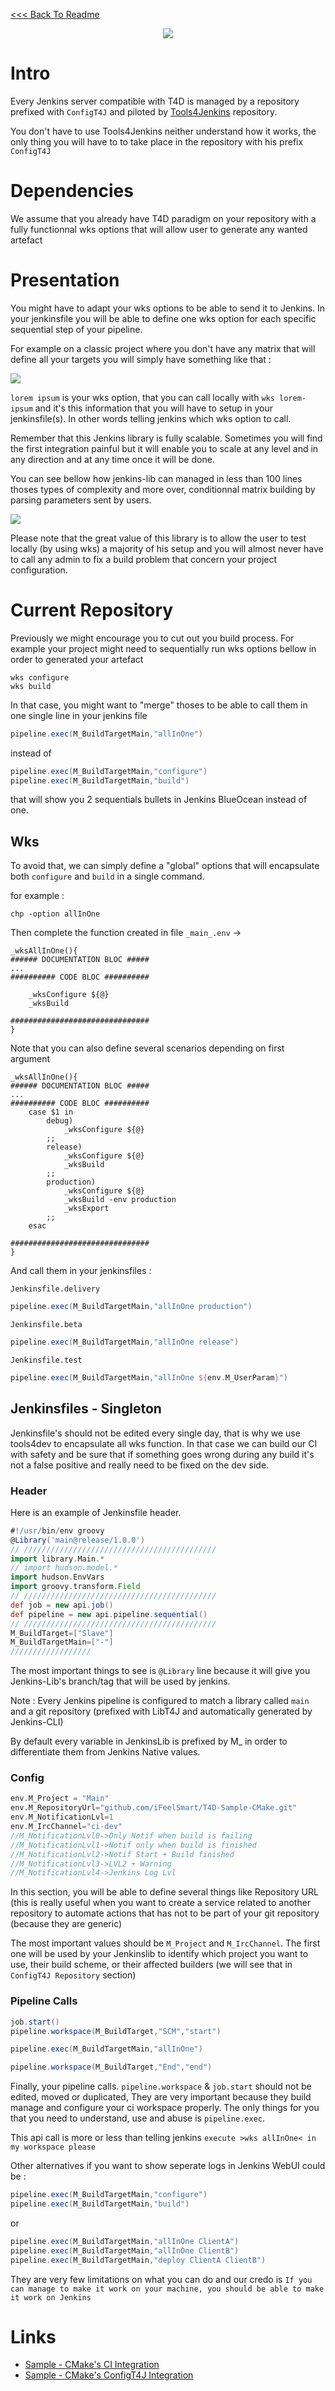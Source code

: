 [<<< Back To Readme](../../../../README.md)
<p align="center">
    <img src="https://github.com/T4D-Suites/T4D-Ressources/blob/master/LogoT4D.png">
</p>

# Intro

Every Jenkins server compatible with T4D is managed by a repository prefixed with `ConfigT4J` and piloted by [Tools4Jenkins](https://github.com/iFeelSmart/Tools4Jenkins) repository. 

You don't have to use Tools4Jenkins neither understand how it works, the only thing you will have to to take place in the repository with his prefix `ConfigT4J`

# Dependencies

We assume that you already have T4D paradigm on your repository with a fully functionnal wks options that will allow user to generate any wanted artefact

# Presentation

You might have to adapt your wks options to be able to send it to Jenkins. In your jenkinsfile you will be able to define one wks option for each specific sequential step of your pipeline. 

For example on a classic project where you don't have any matrix that will define all your targets you will simply have something like that : 
<p>
    <img src="https://raw.githubusercontent.com/T4D-Suites/T4D-Ressources/master/screenshot-sequential.png">
</p>

`lorem ipsum` is your wks option, that you can call locally with `wks lorem-ipsum` and it's this information that you will have to setup in your jenkinsfile(s). In other words telling jenkins which wks option to call.

Remember that this Jenkins library is fully scalable. Sometimes you will find the first integration painful but it will enable you to scale at any level and in any direction and at any time once it will be done.

You can see bellow how jenkins-lib can managed in less than 100 lines thoses types of complexity and more over, conditionnal matrix building by parsing parameters sent by users.
<p>
    <img src="https://github.com/T4D-Suites/T4D-Ressources/blob/master/screenshot-hardcore-sequential.png">
</p>


Please note that the great value of this library is to allow the user to test locally (by using wks) a majority of his setup and you will almost never have to call any admin to fix a build problem that concern your project configuration. 

# Current Repository

Previously we might encourage you to cut out you build process. For example your project might need to sequentially run wks options bellow in order to generated your artefact
```shell
wks configure
wks build
```

In that case, you might want to "merge" thoses to be able to call them in one single line in your jenkins file 

```groovy
pipeline.exec(M_BuildTargetMain,"allInOne")
```

instead of 

```groovy
pipeline.exec(M_BuildTargetMain,"configure")
pipeline.exec(M_BuildTargetMain,"build")
```

that will show you 2 sequentials bullets in Jenkins BlueOcean instead of one. 

## Wks

To avoid that, we can simply define a "global" options that will encapsulate both `configure` and `build` in a single command. 

for example : 

```shell
chp -option allInOne
```

Then complete the function created in file `_main_.env` ->

```shell
_wksAllInOne(){
###### DOCUMENTATION BLOC #####
...
########## CODE BLOC ##########

    _wksConfigure ${@}
    _wksBuild

###############################
}
```

Note that you can also define several scenarios depending on first argument

```shell
_wksAllInOne(){
###### DOCUMENTATION BLOC #####
...
########## CODE BLOC ##########
    case $1 in 
        debug)
            _wksConfigure ${@}
        ;;
        release)
            _wksConfigure ${@}
            _wksBuild 
        ;;
        production)
            _wksConfigure ${@}
            _wksBuild -env production
            _wksExport 
        ;;
    esac

###############################
}
```
And call them in your jenkinsfiles :

`Jenkinsfile.delivery`
```groovy
pipeline.exec(M_BuildTargetMain,"allInOne production")
```

`Jenkinsfile.beta`
```groovy
pipeline.exec(M_BuildTargetMain,"allInOne release")
```

`Jenkinsfile.test`
```groovy
pipeline.exec(M_BuildTargetMain,"allInOne ${env.M_UserParam}")
```


## Jenkinsfiles - Singleton

Jenkinsfile's should not be edited every single day, that is why we use tools4dev to encapsulate all wks function. In that case we can build our CI with safety and be sure that if something goes wrong during any build it's not a false positive and really need to be fixed on the dev side.

### Header

Here is an example of Jenkinsfile header. 

```groovy
#!/usr/bin/env groovy
@Library('main@release/1.0.0')
// ///////////////////////////////////////////
import library.Main.*
// import hudson.model.*
import hudson.EnvVars
import groovy.transform.Field
// ///////////////////////////////////////////
def job = new api.job()
def pipeline = new api.pipeline.sequential()
// ///////////////////////////////////////////
M_BuildTarget=["Slave"]
M_BuildTargetMain=["-"]
//////////////////
```

The most important things to see is `@Library` line because it will give you Jenkins-Lib's branch/tag that will be used by jenkins. 

Note : Every Jenkins pipeline is configured to match a library called `main` and a git repository (prefixed with LibT4J and automatically generated by Jenkins-CLI)

By default every variable in JenkinsLib is prefixed by M_ in order to differentiate them from Jenkins Native values.

### Config

```groovy
env.M_Project = "Main"
env.M_RepositoryUrl="github.com/iFeelSmart/T4D-Sample-CMake.git"
env.M_NotificationLvl=1
env.M_IrcChannel="ci-dev"
//M_NotificationLvl0->Only Notif when build is failing
//M_NotificationLvl1->Notif only when build is finished
//M_NotificationLvl2->Notif Start + Build finished
//M_NotificationLvl3->LVL2 + Warning
//M_NotificationLvl4->Jenkins Log Lvl
```

In this section, you will be able to define several things like Repository URL (this is really useful when you want to create a service related to another repository to automate actions that has not to be part of your git repository (because they are generic)

The most important values should be `M_Project` and `M_IrcChannel`. The first one will be used by your Jenkinslib to identify which project you want to use, their build scheme, or their affected builders (we will see that in `ConfigT4J Repository` section)

### Pipeline Calls

```groovy
job.start()
pipeline.workspace(M_BuildTarget,"SCM","start")

pipeline.exec(M_BuildTargetMain,"allInOne")

pipeline.workspace(M_BuildTarget,"End","end")
```

Finally, your pipeline calls. 
`pipeline.workspace` & `job.start` should not be edited, moved or duplicated, They are very important because they build manage and configure your ci workspace properly. The only things for you that you need to understand, use and abuse is `pipeline.exec`. 

This api call is more or less than telling jenkins `execute >wks allInOne< in my workspace please` 

Other alternatives if you want to show seperate logs in Jenkins WebUI could be : 

```groovy
pipeline.exec(M_BuildTargetMain,"configure")
pipeline.exec(M_BuildTargetMain,"build")
```

or 

```groovy
pipeline.exec(M_BuildTargetMain,"allInOne ClientA")
pipeline.exec(M_BuildTargetMain,"allInOne ClientB")
pipeline.exec(M_BuildTargetMain,"deploy ClientA ClientB")
```

They are very few limitations on what you can do and our credo is `If you can manage to make it work on your machine, you should be able to make it work on Jenkins` 

# Links

- [Sample - CMake's CI Integration](https://github.com/T4D-Suites/T4D-Sample-CMake/pull/1)
- [Sample - CMake's ConfigT4J Integration](https://github.com/T4D-Suites/configT4J-Sample/pull/1/files)
